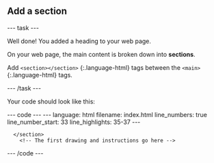 <h2 class="c-project-heading--task">Add a section</h2>

--- task ---

Well done! You added a heading to your web page.

On your web page, the main content is broken down into **sections**.

Add `<section></section>` {:.language-html} tags between the `<main>`{:.language-html} tags. 

--- /task ---

Your code should look like this:

<div class="c-project-code">
--- code ---
---
language: html
filename: index.html
line_numbers: true
line_number_start: 33
line_highlights: 35-37
---
    <!-- The main content for the web page goes between the main tags -->
    <main>
      <section>

      </section>
        <!-- The first drawing and instructions go here -->  

--- /code ---

</div>


